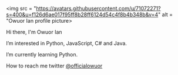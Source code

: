 <img src = "https://avatars.githubusercontent.com/u/71072271?s=400&u=f126d6ae017f95ff8b28ff6124d54c4f8b4b348b&v=4" alt = "Owuor Ian profile picture> 
                                                                                                                          <p>Hi there, I'm Owuor Ian</p>
                                                                                                                          <p>I’m interested in Python, JavaScript, C# and Java.</p>
                                                                                                                          <p>I’m currently learning Python.</p>
                                                                                                                          <p>How to reach me twitter <a href= "https://twitter.com/officialowuor">@officialowuor</a></p>

<!---
owuorian/owuorian is a ✨ special ✨ repository because its `README.md` (this file) appears on your GitHub profile.
You can click the Preview link to take a look at your changes.
--->
